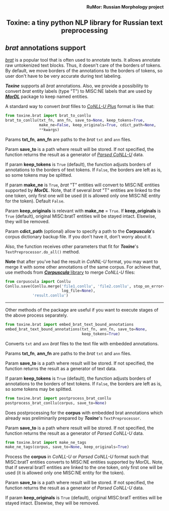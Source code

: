 <div align="right"><strong>RuMor: Russian Morphology project</strong></div>
<h2 align="center">Toxine: a tiny python NLP library for Russian text preprocessing</h2>

## *brat* annotations support

[*brat*](https://brat.nlplab.org/) is a popular tool that is often used to
annotate texts. It allows annotate raw untokenized text blocks. Thus, it
doesn't care of the borders of tokens. By default, we move borders of the
annotations to the borders of tokens, so user don't have to be very accurate
during text labeling.

***Toxine*** supports all *brat* annotations. Also, we provide a possibility
to convert *brat* entity labels (type "T") to MISC:NE labels that are used by 
[***MorDL***](https://github.com/fostroll/mordl) package to keep named
entities.

A standard way to convert *brat* filles to
[*CoNLL-U Plus*](https://universaldependencies.org/format.html) format is like
that:
```python
from toxine.brat import brat_to_conllu
brat_to_conllu(txt_fn, ann_fn, save_to=None, keep_tokens=True,
               make_ne=False, keep_originals=True, cdict_path=None,
               **kwargs)
```

Params **txt_fn**, **ann_fn** are paths to the *brat* `txt` and `ann` files.

Param **save_to** is a path where result will be stored. If not specified,
the function returns the result as a generator of
[*Parsed CoNLL-U*](https://github.com/fostroll/corpuscula/blob/master/doc/README_PARSED_CONLLU.md)
data.

If param **keep_tokens** is `True` (default), the function adjusts borders
of annotations to the borders of text tokens. If `False`, the borders are left
as is, so some tokens may be splitted.

If param **make_ne** is ``True``, *brat* "T" entities will convert to MISC:NE
entities supported by ***MorDL***. Note, that if several *brat* "T" entities
are linked to the one token, only first one will be used (it is allowed only
one MISC:NE entity for the token). Default ``False``.

Param **keep_originals** is relevant with **make_ne** = `True`. If
**keep_originals** is `True` (default), original MISC:bratT entities will be
stayed intact. Elsewise, they will be removed.

Param **cdict_path** (optional) allow to specify a path to the
***Corpuscula***'s corpus dictionary backup file. If you don't have it, don't
worry about it.

Also, the function receives other parameters that fit for ***Toxine***'s
`TextPreprocessor.do_all()` method.

**Note** that after you've had the result in *CoNNL-U* format, you may want to
merge it with some other annotations of the same corpus. For achieve that, use
methods from
[***Corpuscula*** library](https://github.com/fostroll/corpuscula/blob/master/doc/README_CDICT.md)
to merge *CoNLL-U* files:
```python
from corpuscula import Conllu
Conllu.save(Conllu.merge('file1.conllu', 'file2.conllu', stop_on_error=False,
                         log_file=None),
            'result.conllu')
```

---
Other methods of the package are useful if you want to execute stages of the
above process separately.

```python
from toxine.brat import embed_brat_text_bound_annotations
embed_brat_text_bound_annotations(txt_fn, ann_fn, save_to=None,
                                  keep_tokens=True)
```
Converts `txt` and `ann` *brat* files to the text file with embedded
annotations.

Params **txt_fn**, **ann_fn** are paths to the *brat* `txt` and `ann` files.

Param **save_to** is a path where result will be stored. If not specified, the
function returns the result as a generator of text data.

If param **keep_tokens** is `True` (default), the function adjusts borders
of annotations to the borders of text tokens. If `False`, the borders are left
as is, so some tokens may be splitted.

```python
from toxine.brat import postprocess_brat_conllu
postprocess_brat_conllu(corpus, save_to=None)
```
Does postprocessing for the **corpus** with embedded brat annotations
which already was preliminarily prepared by ***Toxine***'s `TextPreprocessor`.

Param **save_to** is a path where result will be stored. If not specified, the
function returns the result as a generator of *Parsed CoNLL-U* data.

```python
from toxine.brat import make_ne_tags
make_ne_tags(corpus, save_to=None, keep_originals=True)
```
Process the **corpus** in *CoNLL-U* or *Parsed CoNLL-U* format such that
MISC:bratT entities converts to MISC:NE entities supported by MorDL. Note,
that if several bratT entities are linked to the one token, only first one
will be used (it is allowed only one MISC:NE entity for the token).

Param **save_to** is a path where result will be stored. If not specified, the
function returns the result as a generator of *Parsed CoNLL-U* data.

If param **keep_originals** is `True` (default), original MISC:bratT entities
will be stayed intact. Elsewise, they will be removed.
